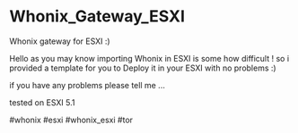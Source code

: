 # Whonix_Gateway_ESXI
Whonix gateway for ESXI :)


Hello as you may know importing Whonix in ESXI is some how difficult ! 
so i provided a template for you to Deploy it in your ESXI with no problems :) 


if you have any problems please tell me ...


tested on ESXI 5.1

#whonix
#esxi
#whonix_esxi
#tor

